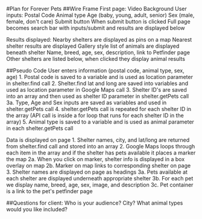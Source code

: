 #Plan for Forever Pets
##Wire Frame
First page:
	Video Background
	User inputs:
		Postal Code
		Animal type
		Age (baby, young, adult, senior)
		Sex (male, female, don't care)
		Submit button
	When submit button is clicked
		Full page becomes search bar with inputs/submit and results are displayed below

Results displayed:
	Nearby shelters are displayed as pins on a map
	Nearest shelter results are displayed
		Gallery style list of animals are displayed beneath shelter
			Name, breed, age, sex, description, link to Petfinder page
	Other shelters are listed below, when clicked they display animal results


##Pseudo Code
User enters information (postal code, animal type, sex, age)
	1. Postal code is saved to a variable and is used as location parameter in shelter.find call
	2. Shelter.find lat and long are saved into variables and used as location parameter in Google Maps call
	3. Shelter ID's are saved into an array and then used as shelter ID parameter in shelter.getPets call
		3a. Type, Age and Sex inputs are saved as variables and used in shelter.getPets call
	4. shelter.getPets call is repeated for each shelter ID in the array (API call is inside a for loop that runs for each shelter ID in the array)
	5. Animal type is saved to a variable and is used as animal parameter in each shelter.getPets call

Data is displayed on page
	1. Shelter names, city, and lat/long are returned from shelter.find call and stored into an array
	2. Google Maps loops through each item in the array and if the shelter has pets available it places a marker the map
		2a. When you click on marker, shelter info is displayed in a box overlay on map
		2b. Marker on map links to corresponding shelter on page
	3. Shelter names are displayed on page as headings
		3a. Pets available at each shelter are displayed underneath appropriate shelter
		3b. For each pet we display name, breed, age, sex, image, and description
		3c. Pet container is a link to the pet's petfinder page



##Questions for client:
Who is your audience? City?
What animal types would you like included?



		



